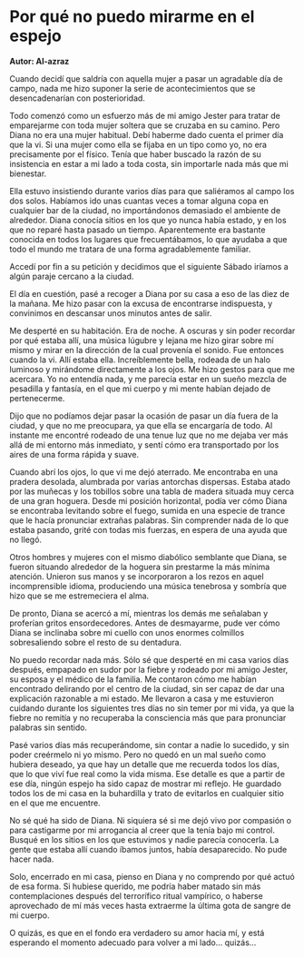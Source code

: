 # Por qué no puedo mirarme en el espejo
**Autor: Al-azraz**

Cuando decidí que saldría con aquella mujer a pasar un agradable día de
campo, nada me hizo suponer la serie de acontecimientos que se
desencadenarían con posterioridad.

Todo comenzó como un esfuerzo más de mi amigo Jester para tratar de
emparejarme con toda mujer soltera que se cruzaba en su camino. Pero
Diana no era una mujer habitual. Debí haberme dado cuenta el primer día
que la vi. Si una mujer como ella se fijaba en un tipo como yo, no era
precisamente por el físico. Tenía que haber buscado la razón de su
insistencia en estar a mi lado a toda costa, sin importarle nada más
que mi bienestar.

Ella estuvo insistiendo durante varios días para que saliéramos al
campo los dos solos. Habíamos ido unas cuantas veces a tomar alguna
copa en cualquier bar de la ciudad, no importándonos demasiado el
ambiente de alrededor. Diana conocía sitios en los que yo nunca había
estado, y en los que no reparé hasta pasado un tiempo. Aparentemente
era bastante conocida en todos los lugares que frecuentábamos, lo que
ayudaba a que todo el mundo me tratara de una forma agradablemente
familiar.

Accedí por fin a su petición y decidimos que el siguiente Sábado
iríamos a algún paraje cercano a la ciudad.

El día en cuestión, pasé a recoger a Diana por su casa a eso de las
diez de la mañana. Me hizo pasar con la excusa de encontrarse
indispuesta, y convinimos en descansar unos minutos antes de salir.

Me desperté en su habitación. Era de noche. A oscuras y sin poder
recordar por qué estaba allí, una música lúgubre y lejana me hizo girar
sobre mí mismo y mirar en la dirección de la cual provenía el sonido.
Fue entonces cuando la vi. Allí estaba ella. Increíblemente bella,
rodeada de un halo luminoso y mirándome directamente a los ojos. Me
hizo gestos para que me acercara. Yo no entendía nada, y me parecía
estar en un sueño mezcla de pesadilla y fantasía, en el que mi cuerpo y
mi mente habían dejado de pertenecerme.

Dijo que no podíamos dejar pasar la ocasión de pasar un día fuera de la
ciudad, y que no me preocupara, ya que ella se encargaría de todo. Al
instante me encontré rodeado de una tenue luz que no me dejaba ver más
allá de mi entorno más inmediato, y sentí cómo era transportado por los
aires de una forma rápida y suave.

Cuando abrí los ojos, lo que vi me dejó aterrado. Me encontraba en una
pradera desolada, alumbrada por varias antorchas dispersas. Estaba
atado por las muñecas y los tobillos sobre una tabla de madera situada
muy cerca de una gran hoguera. Desde mi posición horizontal, podía ver
cómo Diana se encontraba levitando sobre el fuego, sumida en una
especie de trance que le hacía pronunciar extrañas palabras. Sin
comprender nada de lo que estaba pasando, grité con todas mis fuerzas,
en espera de una ayuda que no llegó.

Otros hombres y mujeres con el mismo diabólico semblante que Diana, se
fueron situando alrededor de la hoguera sin prestarme la más mínima
atención. Unieron sus manos y se incorporaron a los rezos en aquel
incomprensible idioma, produciendo una música tenebrosa y sombría que
hizo que se me estremeciera el alma.

De pronto, Diana se acercó a mí, mientras los demás me señalaban y
proferían gritos ensordecedores. Antes de desmayarme, pude ver cómo
Diana se inclinaba sobre mi cuello con unos enormes colmillos
sobresaliendo sobre el resto de su dentadura.

No puedo recordar nada más. Sólo sé que desperté en mi casa varios días
después, empapado en sudor por la fiebre y rodeado por mi amigo Jester,
su esposa y el médico de la familia. Me contaron cómo me habían
encontrado delirando por el centro de la ciudad, sin ser capaz de dar
una explicación razonable a mi estado. Me llevaron a casa y me
estuvieron cuidando durante los siguientes tres días no sin temer por
mi vida, ya que la fiebre no remitía y no recuperaba la consciencia más
que para pronunciar palabras sin sentido.

Pasé varios días más recuperándome, sin contar a nadie lo sucedido, y
sin poder creérmelo ni yo mismo. Pero no quedó en un mal sueño como
hubiera deseado, ya que hay un detalle que me recuerda todos los días,
que lo que viví fue real como la vida misma. Ese detalle es que a
partir de ese día, ningún espejo ha sido capaz de mostrar mi reflejo.
He guardado todos los de mi casa en la buhardilla y trato de evitarlos
en cualquier sitio en el que me encuentre.

No sé qué ha sido de Diana. Ni siquiera sé si me dejó vivo por
compasión o para castigarme por mi arrogancia al creer que la tenía
bajo mi control. Busqué en los sitios en los que estuvimos y nadie
parecía conocerla. La gente que estaba allí cuando íbamos juntos, había
desaparecido. No pude hacer nada.

Solo, encerrado en mi casa, pienso en Diana y no comprendo por qué
actuó de esa forma. Si hubiese querido, me podría haber matado sin más
contemplaciones después del terrorífico ritual vampírico, o haberse
aprovechado de mí más veces hasta extraerme la última gota de sangre de
mi cuerpo.

O quizás, es que en el fondo era verdadero su amor hacia mí, y está
esperando el momento adecuado para volver a mi lado... quizás...